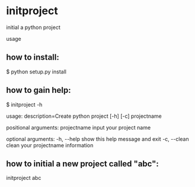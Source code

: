 # initproject
initial a python project

usage 

## how to install:
  $ python setup.py install 
  
## how to gain help:
  $ initproject -h
  
  usage: description=Create python project [-h] [-c] projectname

positional arguments:
  projectname  input your project name

optional arguments:
  -h, --help   show this help message and exit
  -c, --clean  clean your projectname information
  
 ## how to initial a new project called "abc":
  initproject abc
  
